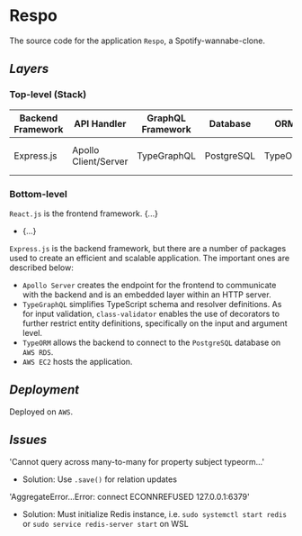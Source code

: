 # Respo

The source code for the application `Respo`, a Spotify-wannabe-clone.

## _Layers_

### Top-level (Stack)

| Backend Framework | API Handler          | GraphQL Framework | Database   | ORM     | Cloud Services  |
| ----------------- | -------------------- | ----------------- | ---------- | ------- | --------------- |
| Express.js        | Apollo Client/Server | TypeGraphQL       | PostgreSQL | TypeORM | AWS EC2 and RDS |

### Bottom-level

`React.js` is the frontend framework. {...}

- {...}

`Express.js` is the backend framework, but there are a number of packages used to create an efficient and scalable application. The important ones are described below:

- `Apollo Server` creates the endpoint for the frontend to communicate with the backend and is an embedded layer within an HTTP server.
- `TypeGraphQL` simplifies TypeScript schema and resolver definitions. As for input validation, `class-validator` enables the use of decorators to further restrict entity definitions, specifically on the input and argument level.
- `TypeORM` allows the backend to connect to the `PostgreSQL` database on `AWS RDS`.
- `AWS EC2` hosts the application.

## _Deployment_

Deployed on `AWS`.

## _Issues_

'Cannot query across many-to-many for property subject typeorm...'

- Solution: Use `.save()` for relation updates

'AggregateError...Error: connect ECONNREFUSED 127.0.0.1:6379'

- Solution: Must initialize Redis instance, i.e. `sudo systemctl start redis` or `sudo service redis-server start` on WSL
